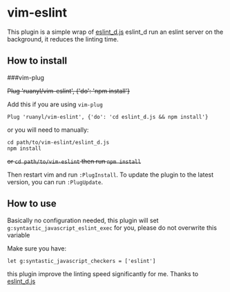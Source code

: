 vim-eslint
===========

This plugin is a simple wrap of [eslint_d.js](https://github.com/mantoni/eslint_d.js)
eslint_d run an eslint server on the background, it reduces the linting time.

How to install
-----------------------
###vim-plug

~~Plug 'ruanyl/vim-eslint', {'do': 'npm install'}~~

Add this if you are using `vim-plug`
```vim
Plug 'ruanyl/vim-eslint', {'do': 'cd eslint_d.js && npm install'}
```

or you will need to manually:
```
cd path/to/vim-eslint/eslint_d.js
npm install
```

~~or `cd path/to/vim-eslint` then run `npm install`~~

Then restart vim and run `:PlugInstall`.
To update the plugin to the latest version, you can run `:PlugUpdate`.

How to use
----------

Basically no configuration needed, this plugin will set `g:syntastic_javascript_eslint_exec` for you,
please do not overwrite this variable

Make sure you have:
```
let g:syntastic_javascript_checkers = ['eslint']
```

this plugin improve the linting speed significantly for me. Thanks to [eslint_d.js](https://github.com/mantoni/eslint_d.js)
